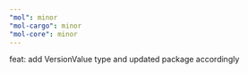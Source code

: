```yaml
---
"mol": minor
"mol-cargo": minor
"mol-core": minor
---
```


feat: add VersionValue type and updated package accordingly
